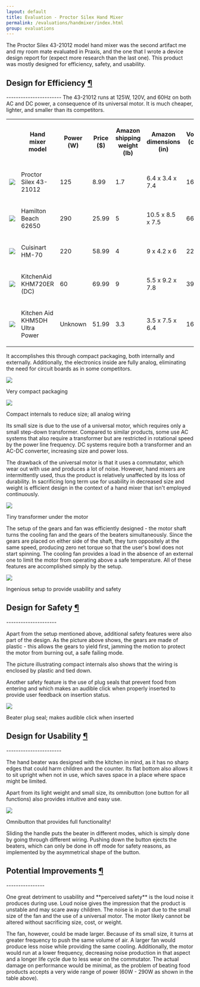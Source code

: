 ```yaml
---
layout: default
title: Evaluation - Proctor Silex Hand Mixer
permalink: /evaluations/handmixer/index.html
group: evaluations
---
```


<div class="block">
<div class="text-block">
<p>
	The Proctor Silex 43-21012 model hand mixer was the second artifact me and my room mate evaluated in Praxis,  
	and the one that I wrote a device design report for (expect more research than the last one).  
	This product was mostly designed for efficiency, safety, and usability.
</p>
</div>

<h2 class="anchor">Design for Efficiency <a class="anchor-link" title="permalink to section" href="#efficiency" name="efficiency">¶</a></h2>
-----------------------
The 43-21012 runs at 125W, 120V, and 60Hz on both AC and DC power, a consequence of its universal motor.  
It is much cheaper, lighter, and smaller than its competitors.
<table class="pretty">
<tr>
	<th></th>
	<th><p>Hand mixer model</p></th>
	<th><p>Power (W)</p></th>
	<th><p>Price ($)</p></th>
	<th><p>Amazon shipping weight (lb)</p></th>
	<th><p>Amazon dimensions (in)</p></th>
	<th><p>Volume (cubic in)</p></th>
</tr>
<tr>
	<td><img src="proctor.jpg"></td>
	<td><p>Proctor Silex 43-21012</p></td>
	<td><p>125</p></td>
	<td><p>8.99</p></td>
	<td><p>1.7</p></td>
	<td><p>6.4 x 3.4 x 7.4</p></td>
	<td><p>161</p></td>
</tr>
<tr>
	<td><img src="62650.jpg"></td>
	<td><p>Hamilton Beach 62650</p></td>
	<td><p>290</p></td>
	<td><p>25.99</p></td>
	<td><p>5</p></td>
	<td><p>10.5 x 8.5 x 7.5</p></td>
	<td><p>669</p></td>
</tr>
<tr>
	<td><img src="cuisinart.jpg"></td>
	<td><p>Cuisinart HM-70</p></td>
	<td><p>220</p></td>
	<td><p>58.99</p></td>
	<td><p>4</p></td>
	<td><p>9 x 4.2 x 6</p></td>
	<td><p>227</p></td>
</tr>
<tr>
	<td><img src="khm720er.jpg"></td>
	<td><p>KitchenAid KHM720ER (DC)</p></td>
	<td><p>60</p></td>
	<td><p>69.99</p></td>
	<td><p>9</p></td>
	<td><p>5.5 x 9.2 x 7.8</p></td>
	<td><p>395</p></td>
</tr>
<tr>
	<td><img src="ultrapower.jpg"></td>
	<td><p>Kitchen Aid KHM5DH Ultra Power</p></td>
	<td><p>Unknown</p></td>
	<td><p>51.99</p></td>
	<td><p>3.3</p></td>
	<td><p>3.5 x 7.5 x 6.4</p></td>
	<td><p>168</p></td>
</tr>
</table>

<div class="text-block">
<p>
	It accomplishes this through compact packaging, both internally and externally.  
	Additionally, the electronics inside are fully analog,  
	eliminating the need for circuit boards as in some competitors.
</p>

<div class="frames">
<img src="packaging.jpg">
<p>Very compact packaging</p>
</div>
<div class="frames">
<img src="compact.jpg">
<p>Compact internals to reduce size; all analog wiring</p>
</div>

<p>
	Its small size is due to the use of a universal motor, which requires only a small step-down transformer.  
	Compared to similar products, some use AC systems that also require a transformer but are restricted  
	in rotational speed by the power line frequency.  
	DC systems require both a transformer and an AC-DC converter, increasing size and power loss.  
</p>

<p>
	The drawback of the universal motor is that it uses a commutator, which wear out with use and produces  
	a lot of noise. However, hand mixers are intermittently used, thus the product is relatively unaffected  
	by its loss of durability.  In sacrificing long term use for usability in decreased size and weight is  
	efficient design in the context of a hand mixer that isn't employed continuously.
</p>
<div class="frames">
<img src="transformer.jpg">
<p>Tiny transformer under the motor</p>
</div>

<p>
	The setup of the gears and fan was efficiently designed - the motor  
	shaft turns the cooling fan and the gears of the beaters simultaneously.  
	Since the gears are placed on either side of the shaft, they turn oppositely at the same speed,  
	producing zero net torque so that the user's bowl does not start spinning.  
	The cooling fan provides a load in the absence of an external one to limit the motor  
	from operating above a safe temperature. All of these features are accomplished simply by the setup.
</p>

<div class="frames">
<img src="setup.jpg">
<p>Ingenious setup to provide usability and safety</p>
</div>
</div>

<h2 class="anchor">Design for Safety <a class="anchor-link" title="permalink to section" href="#safety" name="safety">¶</a></h2>
---------------------
<div class="text-block">
<p>
	Apart from the setup mentioned above, additional safety features were also part of the design.  
	As the picture above shows, the gears are made of plastic - this allows the gears to  
	yield first, jamming the motion to protect the motor from burning out, a safe failing mode.
</p>
<p>
	The picture illustrating compact internals also shows that the wiring is enclosed by plastic  
	and tied down.
</p>

<p>
	Another safety feature is the use of plug seals that prevent food from entering and which makes  
	an audible click when properly inserted to provide user feedback on insertion status.  
</p>
<div class="frames">
<img src="plugseals.jpg">
<p>Beater plug seal; makes audible click when inserted</p>
</div>
</div>

<h2 class="anchor">Design for Usability <a class="anchor-link" title="permalink to section" href="#usability" name="usability">¶</a></h2>
-----------------------
<div class="text-block">
<p>
	The hand beater was designed with the kitchen in mind, as it has no sharp edges that could  
	harm children and the counter. Its flat bottom also allows it to sit upright when not in use,  
	which saves space in a place where space might be limited.  
</p>
<p>
	Apart from its light weight and small size, its omnibutton (one button for all functions) also  
	provides intuitive and easy use.  
</p>
<div class="frames">
<img src="omnibutton.jpg">
<p>Omnibutton that provides full functionality!</p>
</div>

<p>
	Sliding the handle puts the beater in different modes, which is simply done by going through  
	different wiring. Pushing down the button ejects the beaters, which can only be done in off  
	mode for safety reasons, as implemented by the asymmetrical shape of the button.
</p>
</div>

<h2 class="anchor">Potential Improvements <a class="anchor-link" title="permalink to section" href="#improvements" name="improvements">¶</a></h2>
----------------
<div class="text-block">
<p>
	One great detriment to usability and **perceived safety** is the loud noise it produces during use.  
	Loud noise gives the impression that the product is unstable and may scare away children.  
	The noise is in part due to the small size of the fan and the use of a universal motor.  
	The motor likely cannot be altered without sacrificing size, cost, or weight.  
</p>
<p>
	The fan, however, could be made larger. Because of its small size, it turns at greater frequency  
	to push the same volume of air. A larger fan would produce less noise while providing the same cooling.  
	Additionally, the motor would run at a lower frequency, decreasing noise production in that aspect  
	and a longer life cycle due to less wear on the commutator.  
	The actual damage on performance would be minimal, as the problem of beating food products accepts  
	a very wide range of power (60W - 290W as shown in the table above). 
</p>
</div>

</div>